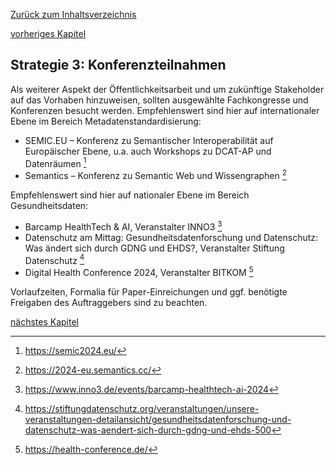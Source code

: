 [Zurück zum Inhaltsverzeichnis](https://healthdcat-ap-de.github.io/healthdcat-ap.de/report_stage_1.html)

[vorheriges Kapitel](https://healthdcat-ap-de.github.io/healthdcat-ap.de/report_stage_1/4_Beteiligungskonzept/4.3.2_Strategie_2_Oeffentlichkeitsarbeit_und_Beteiligungsverfahren.html)
## Strategie 3: Konferenzteilnahmen
Als weiterer Aspekt der Öffentlichkeitsarbeit und um zukünftige Stakeholder auf das Vorhaben hinzuweisen, sollten ausgewählte Fachkongresse und Konferenzen besucht werden.
Empfehlenswert sind hier auf internationaler Ebene im Bereich Metadatenstandardisierung:
* SEMIC.EU – Konferenz zu Semantischer Interoperabilität auf Europäischer Ebene, u.a. auch Workshops zu DCAT-AP und Datenräumen [^61]
* Semantics – Konferenz zu Semantic Web und Wissengraphen [^62] 

Empfehlenswert sind hier auf nationaler Ebene im Bereich Gesundheitsdaten:
* Barcamp HealthTech & AI, Veranstalter INNO3 [^63]
* Datenschutz am Mittag: Gesundheitsdatenforschung und Datenschutz: Was ändert sich durch GDNG und EHDS?, Veranstalter Stiftung Datenschutz [^64]
* Digital Health Conference 2024, Veranstalter BITKOM [^65]

Vorlaufzeiten, Formalia für Paper-Einreichungen und ggf. benötigte Freigaben des Auftraggebers sind zu beachten.

[nächstes Kapitel](https://healthdcat-ap-de.github.io/healthdcat-ap.de/report_stage_1/5_Bereitstellung_erster_relevanter_Datensaetze/5.1_Vorgehen_zur_Akquise_von_Metadatensaetzen.html)

[^61]:https://semic2024.eu/
[^62]:https://2024-eu.semantics.cc/
[^63]:https://www.inno3.de/events/barcamp-healthtech-ai-2024
[^64]:https://stiftungdatenschutz.org/veranstaltungen/unsere-veranstaltungen-detailansicht/gesundheitsdatenforschung-und-datenschutz-was-aendert-sich-durch-gdng-und-ehds-500
[^65]:https://health-conference.de/
